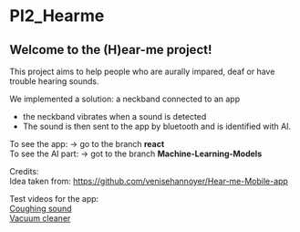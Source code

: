 # PI2_Hearme
## Welcome to the (H)ear-me project! <br>
This project aims to help people who are aurally impared, deaf or have trouble hearing sounds. <br>

We implemented a solution: a neckband connected to an app <br>
- the neckband vibrates when a sound is detected <br>
- The sound is then sent to the app by bluetooth and is identified with AI.<br>

To see the app: -> go to the branch **react** <br>
To see the AI part: -> got to the branch **Machine-Learning-Models** <br>

Credits:<br>
Idea taken from: https://github.com/venisehannoyer/Hear-me-Mobile-app

Test videos for the app: <br>
[Coughing sound](https://youtu.be/htk-HbeimwY) <br>
[Vacuum cleaner](https://youtu.be/I0u05wAavY8) <br>





